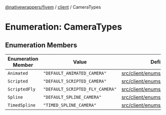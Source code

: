 [@nativewrappers/fivem](../../README.md) / [client](../README.md) / CameraTypes

# Enumeration: CameraTypes

## Enumeration Members

| Enumeration Member | Value | Defined in |
| ------ | ------ | ------ |
| `Animated` | `"DEFAULT_ANIMATED_CAMERA"` | [src/client/enums/CameraTypes.ts:3](https://github.com/nativewrappers/fivem/blob/23974f37709c3a4a6a2e52877548e496df556c3f/src/client/enums/CameraTypes.ts#L3) |
| `Scripted` | `"DEFAULT_SCRIPTED_CAMERA"` | [src/client/enums/CameraTypes.ts:2](https://github.com/nativewrappers/fivem/blob/23974f37709c3a4a6a2e52877548e496df556c3f/src/client/enums/CameraTypes.ts#L2) |
| `ScriptedFly` | `"DEFAULT_SCRIPTED_FLY_CAMERA"` | [src/client/enums/CameraTypes.ts:5](https://github.com/nativewrappers/fivem/blob/23974f37709c3a4a6a2e52877548e496df556c3f/src/client/enums/CameraTypes.ts#L5) |
| `Spline` | `"DEFAULT_SPLINE_CAMERA"` | [src/client/enums/CameraTypes.ts:4](https://github.com/nativewrappers/fivem/blob/23974f37709c3a4a6a2e52877548e496df556c3f/src/client/enums/CameraTypes.ts#L4) |
| `TimedSpline` | `"TIMED_SPLINE_CAMERA"` | [src/client/enums/CameraTypes.ts:6](https://github.com/nativewrappers/fivem/blob/23974f37709c3a4a6a2e52877548e496df556c3f/src/client/enums/CameraTypes.ts#L6) |
